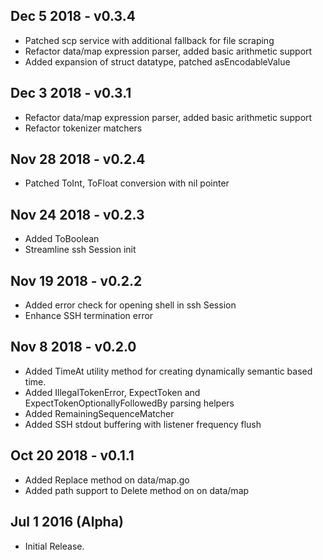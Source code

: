 ## Dec 5 2018 - v0.3.4
 - Patched scp service with additional fallback for file scraping
 - Refactor data/map expression parser, added basic arithmetic support
 - Added expansion of struct datatype, patched asEncodableValue
 
 
## Dec 3 2018 - v0.3.1
 - Refactor data/map expression parser, added basic arithmetic support
 - Refactor tokenizer matchers 

## Nov 28 2018 - v0.2.4
 - Patched ToInt, ToFloat conversion with nil pointer

## Nov 24 2018 - v0.2.3
 - Added ToBoolean
 - Streamline ssh Session init
     
## Nov 19 2018 - v0.2.2
 - Added error check for opening shell in ssh Session
 - Enhance SSH termination error

## Nov 8 2018 - v0.2.0

 - Added TimeAt utility method for creating dynamically semantic based time.
 - Added IllegalTokenError, ExpectToken and ExpectTokenOptionallyFollowedBy parsing helpers
 - Added RemainingSequenceMatcher
 - Added SSH stdout buffering with listener frequency flush

## Oct 20 2018 - v0.1.1

 - Added Replace method on data/map.go
 - Added path support to Delete method on on data/map

## Jul 1 2016 (Alpha)

  * Initial Release.
